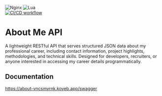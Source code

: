 ![Nginx](https://img.shields.io/badge/nginx-%23009639.svg?style=for-the-badge&logo=nginx&logoColor=white)
![Lua](https://img.shields.io/badge/lua-%232C2D72.svg?style=for-the-badge&logo=lua&logoColor=white)
<br>
[![CI/CD workflow](https://github.com/vncsmyrnk/about-me/actions/workflows/ci-cd.yml/badge.svg)](https://github.com/vncsmyrnk/about-me/actions/workflows/ci-cd.yml)

# About Me API

A lightweight RESTful API that serves structured JSON data about my professional career, including contact information, project highlights, methodologies, and technical skills. Designed for developers, recruiters, or anyone interested in accessing my career details programmatically.

## Documentation

https://about-vncsmyrnk.koyeb.app/swagger
